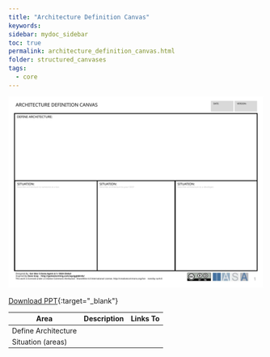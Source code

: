 ```yaml
---
title: "Architecture Definition Canvas"
keywords: 
sidebar: mydoc_sidebar
toc: true
permalink: architecture_definition_canvas.html
folder: structured_canvases
tags: 
  - core
---
```


![image001](media/architecture_definition_canvas001.svg)

[Download PPT](media/ppt/architecture_definition_canvas.ppt){:target="_blank"}

| Area                | Description | Links To |
| ------------------- | ----------- | -------- |
| Define Architecture |             |          |
| Situation (areas)   |             |          |